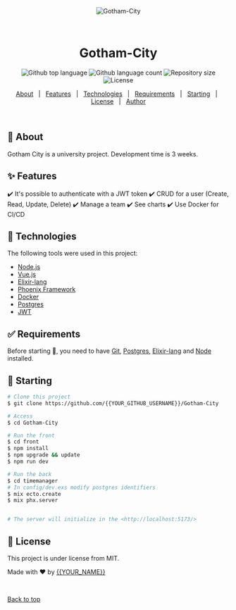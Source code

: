 <div align="center" id="top"> 
  <img src="./.github/app.gif" alt="Gotham-City" />

  &#xa0;

  <!-- <a href="https://tpoo700lyo_17.netlify.app">Demo</a> -->
</div>

<h1 align="center">Gotham-City</h1>

<p align="center">
  <img alt="Github top language" src="https://img.shields.io/github/languages/top/{{YOUR_GITHUB_USERNAME}}/Gotham-City?color=56BEB8">

  <img alt="Github language count" src="https://img.shields.io/github/languages/count/{{YOUR_GITHUB_USERNAME}}/Gotham-City?color=56BEB8">

  <img alt="Repository size" src="https://img.shields.io/github/repo-size/{{YOUR_GITHUB_USERNAME}}/Gotham-City?color=56BEB8">

  <img alt="License" src="https://img.shields.io/github/license/{{YOUR_GITHUB_USERNAME}}/Gotham-City?color=56BEB8">

  <!-- <img alt="Github issues" src="https://img.shields.io/github/issues/{{YOUR_GITHUB_USERNAME}}/Gotham-City?color=56BEB8" /> -->

  <!-- <img alt="Github forks" src="https://img.shields.io/github/forks/{{YOUR_GITHUB_USERNAME}}/Gotham-City?color=56BEB8" /> -->

  <!-- <img alt="Github stars" src="https://img.shields.io/github/stars/{{YOUR_GITHUB_USERNAME}}/Gotham-City?color=56BEB8" /> -->
</p>

<!-- Status -->

<!-- <h4 align="center"> 
	🚧  Gotham-City 🚀 Under construction...  🚧
</h4> 

<hr> -->

<p align="center">
  <a href="#dart-about">About</a> &#xa0; | &#xa0; 
  <a href="#sparkles-features">Features</a> &#xa0; | &#xa0;
  <a href="#rocket-technologies">Technologies</a> &#xa0; | &#xa0;
  <a href="#white_check_mark-requirements">Requirements</a> &#xa0; | &#xa0;
  <a href="#checkered_flag-starting">Starting</a> &#xa0; | &#xa0;
  <a href="#memo-license">License</a> &#xa0; | &#xa0;
  <a href="https://github.com/{{YOUR_GITHUB_USERNAME}}" target="_blank">Author</a>
</p>

<br>

## :dart: About ##

Gotham City is a university project. Development time is 3 weeks.

## :sparkles: Features ##

:heavy_check_mark: It's possible to authenticate with a JWT token
:heavy_check_mark: CRUD for a user (Create, Read, Update, Delete)
:heavy_check_mark: Manage a team
:heavy_check_mark: See charts
:heavy_check_mark: Use Docker for CI/CD

## :rocket: Technologies ##

The following tools were used in this project:

- [Node.js](https://nodejs.org/en/)
- [Vue.js](https://vuejs.org/)
- [Elixir-lang](https://elixir-lang.org/)
- [Phoenix Framework](https://www.phoenixframework.org/)
- [Docker](https://www.docker.com/)
- [Postgres](https://www.postgresql.org/)
- [JWT](https://jwt.io/)

## :white_check_mark: Requirements ##

Before starting :checkered_flag:, you need to have [Git](https://git-scm.com), [Postgres](https://www.postgresql.org/), [Elixir-lang](https://elixir-lang.org/) and [Node](https://nodejs.org/en/) installed.

## :checkered_flag: Starting ##

```bash
# Clone this project
$ git clone https://github.com/{{YOUR_GITHUB_USERNAME}}/Gotham-City

# Access
$ cd Gotham-City

# Run the front
$ cd front
$ npm install
$ npm upgrade && update
$ npm run dev 

# Run the back
$ cd timemanager
# In config/dev.exs modify postgres identifiers
$ mix ecto.create
$ mix phx.server


# The server will initialize in the <http://localhost:5173/>
```

## :memo: License ##

This project is under license from MIT.


Made with :heart: by <a href="https://github.com/{{YOUR_GITHUB_USERNAME}}" target="_blank">{{YOUR_NAME}}</a>

&#xa0;

<a href="#top">Back to top</a>